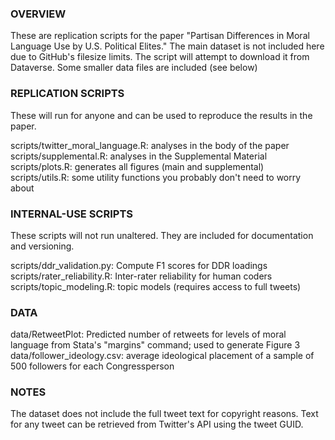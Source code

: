 ### OVERVIEW ###
These are replication scripts for the paper "Partisan Differences in Moral Language Use by U.S. Political Elites."
The main dataset is not included here due to GitHub's filesize limits. The script will attempt to download it from Dataverse.
Some smaller data files are included (see below)

### REPLICATION SCRIPTS ###
These will run for anyone and can be used to reproduce the results in the paper.  
  
scripts/twitter_moral_language.R: analyses in the body of the paper  
scripts/supplemental.R: analyses in the Supplemental Material  
scripts/plots.R: generates all figures (main and supplemental)  
scripts/utils.R: some utility functions you probably don't need to worry about  

### INTERNAL-USE SCRIPTS ###
These scripts will not run unaltered. They are included for documentation and versioning. 
   
scripts/ddr_validation.py: Compute F1 scores for DDR loadings  
scripts/rater_reliability.R: Inter-rater reliability for human coders  
scripts/topic_modeling.R: topic models (requires access to full tweets)

### DATA ###
data/RetweetPlot: Predicted number of retweets for levels of moral language from Stata's "margins" command; used to generate Figure 3  
data/follower_ideology.csv: average ideological placement of a sample of 500 followers for each Congressperson

### NOTES ###
The dataset does not include the full tweet text for copyright reasons. Text for any tweet can be retrieved from Twitter's
API using the tweet GUID.
